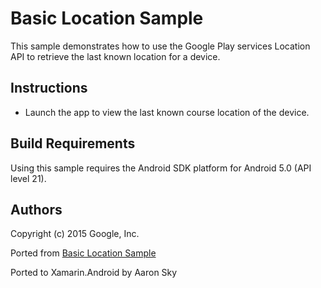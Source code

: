 Basic Location Sample
=====================

This sample demonstrates how to use the Google Play services Location API to retrieve the last known location for a device.

Instructions
------------

* Launch the app to view the last known course location of the device.


Build Requirements
------------------
Using this sample requires the Android SDK platform for Android 5.0 (API level 21).

Authors
-------
Copyright (c) 2015 Google, Inc.

Ported from [Basic Location Sample](https://github.com/googlesamples/android-play-location/tree/master/BasicLocationSample)

Ported to Xamarin.Android by Aaron Sky